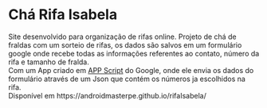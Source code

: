 # Chá Rifa Isabela
<div>
Site desenvolvido para organização de rifas online.
Projeto de chá de fraldas com um sorteio de rifas, os dados são salvos em um formulário google  
onde recebe todas as informações referentes ao contato, número da rifa e tamanho de fralda. <br>      
Com um App criado em <a href="https://script.google.com/home">APP Script</a> do Google, onde ele envia 
 os dados do formulário através de um Json que contém os números ja escolhidos na rifa. <br>
 Disponível em https://androidmasterpe.github.io/rifaIsabela/
</div>
